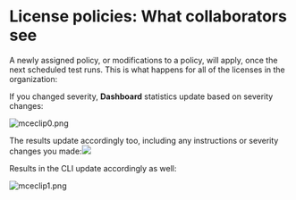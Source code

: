 # License policies: What collaborators see

A newly assigned policy, or modifications to a policy, will apply, once the next scheduled test runs. This is what happens for all of the licenses in the organization:

If you changed severity, **Dashboard** statistics update based on severity changes:

![mceclip0.png](https://support.snyk.io/hc/article_attachments/360007933878/mceclip0.png)

  
The results update accordingly too, including any instructions or severity changes you made:![](https://lh5.googleusercontent.com/3gDD-OLLW2ynYFYQ5wRavHT1ejCt5SbxrpqvB6iL6qvrfRLCoPKjRV3xiS8shsL5bhbuCxUBHi_0WCJi3_RKNIVe2IzW-A62nf_7wpWKUXsnQQxTpPYjzmFueFVTji2rus2UghLO)  


Results in the CLI update accordingly as well:  


![mceclip1.png](https://support.snyk.io/hc/article_attachments/360007933898/mceclip1.png)

